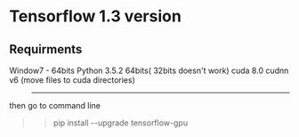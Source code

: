 # Tensorflow 1.3 version

## Requirments
Window7 - 64bits
Python 3.5.2 64bits( 32bits doesn't work)
cuda 8.0
cudnn v6 (move files to cuda directories)

>------------------------------------
then go to command line
>>pip install --upgrade tensorflow-gpu 
